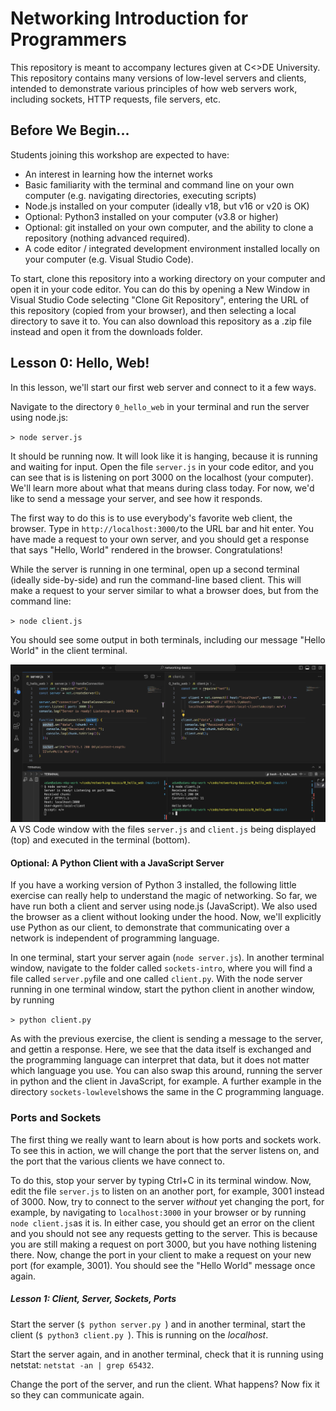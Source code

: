 # Networking Introduction for Programmers

This repository is meant to accompany lectures given at C<>DE University. This repository contains many versions of low-level servers and clients, intended to demonstrate various principles of how web servers work, including sockets, HTTP requests, file servers, etc. 

## Before We Begin...

Students joining this workshop are expected to have:
- An interest in learning how the internet works
- Basic familiarity with the terminal and command line on your own computer (e.g. navigating directories, executing scripts)
- Node.js installed on your computer (ideally v18, but v16 or v20 is OK)
- Optional: Python3 installed on your computer (v3.8 or higher)
- Optional: git installed on your own computer, and the ability to clone a repository (nothing advanced required).
- A code editor / integrated development environment installed locally on your computer (e.g. Visual Studio Code).

To start, clone this repository into a working directory on your computer and open it in your code editor. You can do this by opening a New Window in Visual Studio Code selecting "Clone Git Repository", entering the URL of this repository (copied from your browser), and then selecting a local directory to save it to. You can also download this repository as a .zip file instead and open it from the downloads folder. 

## Lesson 0: Hello, Web! 
In this lesson, we'll start our first web server and connect to it a few ways.  

Navigate to the directory `0_hello_web` in your terminal and run the server using node.js:

`> node server.js`

It should be running now. It will look like it is hanging, because it is running and waiting for input. Open the file `server.js` in your code editor, and you can see that is is listening on port 3000 on the localhost (your computer). We'll learn more about what that means during class today. For now, we'd like to send a message your server, and see how it responds. 

The first way to do this is to use everybody's favorite web client, the browser. Type in `http://localhost:3000/`to the URL bar and hit enter. You have made a request to your own server, and you should get a response that says "Hello, World" rendered in the browser. Congratulations! 

While the server is running in one terminal, open up a second terminal (ideally side-by-side) and run the command-line based client. This will make a request to your server similar to what a browser does, but from the command line:

`> node client.js`

You should see some output in both terminals, including our message "Hello World" in the client terminal. 
 
 
 ![Running the server and client locally](./img/hello_web_setup.png) A VS Code window with the files `server.js` and `client.js` being displayed (top) and executed in the terminal (bottom).

#### Optional: A Python Client with a JavaScript Server
If you have a working version of Python 3 installed, the following little exercise can really help to understand the magic of networking. So far, we have run both a client and server using node.js (JavaScript). We also used the browser as a client without looking under the hood. Now, we'll explicitly use Python as our client, to demonstrate that communicating over a network is independent of programming language. 

In one terminal, start your server again (`node server.js`). In another terminal window, navigate to the folder called `sockets-intro`, where you will find a file called `server.py`file and one called `client.py`. With the node server running in one terminal window, start the python client in another window, by running

`> python client.py`

As with the previous exercise, the client is sending a message to the server, and gettin a response. Here, we see that the data itself is exchanged and the programming language can interpret that data, but it does not matter which language you use. You can also swap this around, running the server in python and the client in JavaScript, for example. A further example in the directory `sockets-lowlevel`shows the same in the C programming language. 


### Ports and Sockets

The first thing we really want to learn about is how ports and sockets work. To see this in action, we will change the port that the server listens on, and the port that the various clients we have connect to. 

To do this, stop your server by typing Ctrl+C in its terminal window. Now, edit the file `server.js` to listen on an another port, for example, 3001 instead of 3000. Now, try to connect to the server *without* yet changing the port, for example, by navigating to `localhost:3000` in your browser or by running `node client.js`as it is. In either case, you should get an error on the client and you should not see any requests getting to the server. This is because you are still making a request on port 3000, but you have nothing listening there. Now, change the port in your client to make a request on your new port (for example, 3001). You should see the "Hello World" message once again. 

##### Lesson 1: Client, Server, Sockets, Ports

Start the server (`$ python server.py `) and in another terminal, start the client (`$ python3 client.py `). This is running on the _localhost_.

Start the server again, and in another terminal, check that it is running using netstat: `netstat -an | grep 65432`.

Change the port of the server, and run the client. What happens? Now fix it so they can communicate again.
